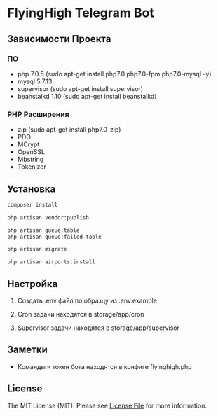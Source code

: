# FlyingHigh Telegram Bot

## Зависимости Проекта

### ПО

* php 7.0.5 (sudo apt-get install php7.0 php7.0-fpm php7.0-mysql -y)
* mysql 5.7.13
* supervisor (sudo apt-get install supervisor)
* beanstalkd 1.10 (sudo apt-get install beanstalkd)

### PHP Расширения

* zip (sudo apt-get install php7.0-zip)
* PDO
* MCrypt
* OpenSSL
* Mbstring
* Tokenizer

## Установка

```sh
composer install

php artisan vendor:publish

php artisan queue:table
php artisan queue:failed-table

php artisan migrate

php artisan airports:install
```

## Настройка

1. Создать .env файл по образцу из .env.example

2. Cron задачи находятся в storage/app/cron

3. Supervisor задачи находятся в storage/app/supervisor

## Заметки

* Команды и токен бота находятся в конфиге flyinghigh.php

## License

The MIT License (MIT). Please see [License File](LICENSE.md) for more information.
